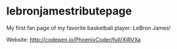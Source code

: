 # lebronjamestributepage

My first fan page of my favorite basketball player: LeBron James!

Website: http://codepen.io/PhoenixCoder/full/XjRVXa
